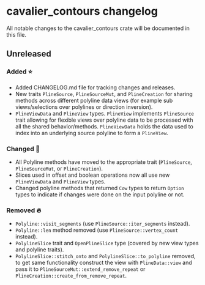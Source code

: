 # cavalier_contours changelog

All notable changes to the cavalier_contours crate will be documented in this file.

## Unreleased

### Added ⭐
* Added CHANGELOG.md file for tracking changes and releases.
* New traits `PlineSource`, `PlineSourceMut`, and `PlineCreation` for sharing methods across
different polyline data views (for example sub views/selections over polylines or direction
inversion).
* `PlineViewData` and `PlineView` types. `PlineView` implements `PlineSource` trait allowing for
flexible views over polyline data to be processed with all the shared behavior/methods.
`PlineViewData` holds the data used to index into an underlying source polyline to form a
`PlineView`.

### Changed 🔧
* All Polyline methods have moved to the appropriate trait (`PlineSource`, `PlineSourceMut`, or
`PlineCreation`).
* Slices used in offset and boolean operations now all use new `PlineViewData` and `PlineView`
types.
* Changed polyline methods that returned `Cow` types to return `Option` types to indicate if changes
were done on the input polyline or not.

### Removed 🔥
* `Polyline::visit_segments` (use `PlineSource::iter_segments` instead).
* `Polyline::len` method removed (use `PlineSource::vertex_count` instead).
* `PolylineSlice` trait and `OpenPlineSlice` type (covered by new view types and polyline traits).
* `PolylineSlice::stitch_onto` and `PolylineSlice::to_polyline` removed, to get same functionality
construct the view with `PlineData::view` and pass it to `PlineSourceMut::extend_remove_repeat` or
`PlineCreation::create_from_remove_repeat`.